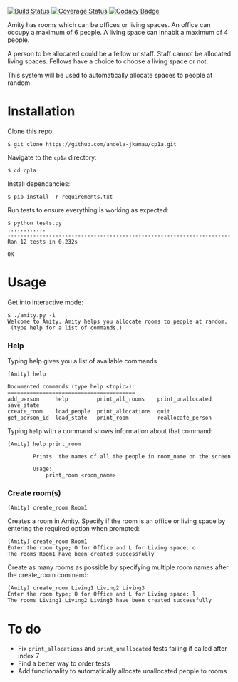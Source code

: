 [![Build Status](https://travis-ci.org/andela-jkamau/cp1a.svg?branch=develop)](https://travis-ci.org/andela-jkamau/cp1a)     [![Coverage Status](https://coveralls.io/repos/github/andela-jkamau/cp1a/badge.svg?branch=master)](https://coveralls.io/github/andela-jkamau/cp1a?branch=master)   [![Codacy Badge](https://api.codacy.com/project/badge/Grade/a03eccef1776494c8c590c5879e5790a)](https://www.codacy.com/app/jimmy-kamau/cp1a?utm_source=github.com&amp;utm_medium=referral&amp;utm_content=andela-jkamau/cp1a&amp;utm_campaign=Badge_Grade)

Amity has rooms which can be offices or living spaces. An office can occupy a maximum of 6 people. A living space can inhabit a maximum of 4 people.

A person to be allocated could be a fellow or staff. Staff cannot be allocated living spaces. Fellows have a choice to choose a living space or not.

This system will be used to automatically allocate spaces to people at random.

# Installation

Clone this repo:
```
$ git clone https://github.com/andela-jkamau/cp1a.git
```


Navigate to the `cp1a` directory:
```
$ cd cp1a
```


Install dependancies:
```
$ pip install -r requirements.txt
```


Run tests to ensure everything is working as expected:
~~~
$ python tests.py
............
----------------------------------------------------------------------
Ran 12 tests in 0.232s

OK
~~~

# Usage

Get into interactive mode:
~~~
$ ./amity.py -i
Welcome to Amity. Amity helps you allocate rooms to people at random.
 (type help for a list of commands.)
~~~

### Help
Typing help gives you a list of available commands
~~~
(Amity) help

Documented commands (type help <topic>):
========================================
add_person     help         print_all_rooms    print_unallocated  save_state
create_room    load_people  print_allocations  quit
get_person_id  load_state   print_room         reallocate_person
~~~
Typing `help` with a command shows information about that command:
~~~
(Amity) help print_room

        Prints  the names of all the people in room_name on the screen

        Usage:
            print_room <room_name>
~~~

### Create room(s)
~~~
(Amity) create_room Room1
~~~
Creates a room in Amity.
Specify if the room is an office or living space by entering the required option when prompted:
~~~
(Amity) create_room Room1
Enter the room type; O for Office and L for Living space: o
The rooms Room1 have been created successfully
~~~
Create as many rooms as possible by specifying multiple room names after the create_room command:
~~~
(Amity) create_room Living1 Living2 Living3
Enter the room type; O for Office and L for Living space: l
The rooms Living1 Living2 Living3 have been created successfully
~~~

# To do

* Fix `print_allocations` and `print_unallocated` tests failing if called after index 7
* Find a better way to order tests
* Add functionality to automatically allocate unallocated people to rooms
